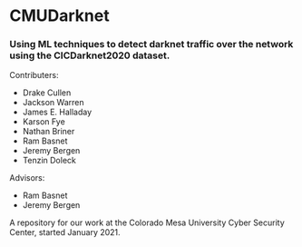# CMUDarknet
### Using ML techniques to detect darknet traffic over the network using the CICDarknet2020 dataset.

Contributers: 
  * Drake Cullen
  * Jackson Warren
  * James E. Halladay
  * Karson Fye
  * Nathan Briner
  * Ram Basnet
  * Jeremy Bergen
  * Tenzin Doleck
    
  
Advisors: 
  * Ram Basnet
  * Jeremy Bergen


A repository for our work at the Colorado Mesa University Cyber Security Center, started January 2021.
